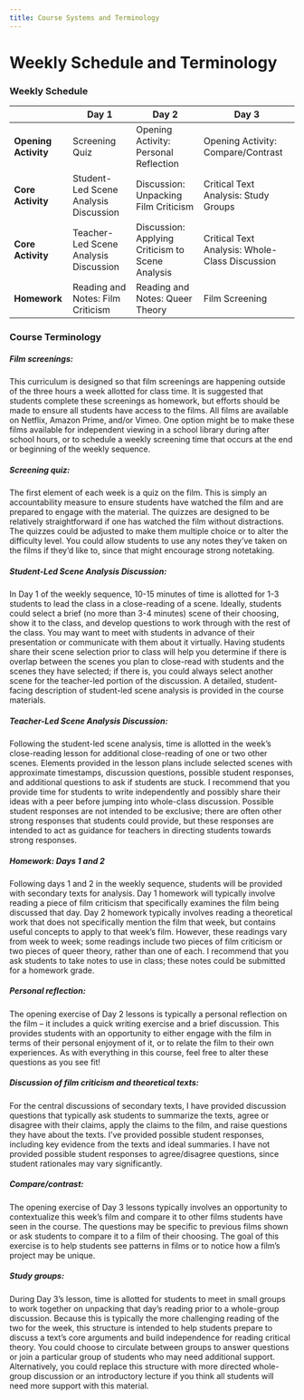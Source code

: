 ```yaml
---
title: Course Systems and Terminology
---
```

# Weekly Schedule and Terminology

### Weekly Schedule
|                      	| **Day 1**                             	| **Day 2**                                        	| **Day 3**                                      	|
|----------------------	|---------------------------------------	|--------------------------------------------------	|------------------------------------------------	|
| **Opening Activity** 	| Screening Quiz                        	| Opening Activity: Personal Reflection            	| Opening Activity: Compare/Contrast             	|
| **Core Activity**    	| Student-Led Scene Analysis Discussion 	| Discussion: Unpacking Film Criticism             	| Critical Text Analysis: Study Groups           	|
| **Core Activity**    	| Teacher-Led Scene Analysis Discussion 	| Discussion: Applying Criticism to Scene Analysis 	| Critical Text Analysis: Whole-Class Discussion 	|
| **Homework**         	| Reading and Notes: Film Criticism     	| Reading and Notes: Queer Theory                  	| Film Screening                                 	|

### Course Terminology

##### Film screenings:

This curriculum is designed so that film screenings are happening outside of the three hours a week allotted for class time. It is suggested that students complete these screenings as homework, but efforts should be made to ensure all students have access to the films. All films are available on Netflix, Amazon Prime, and/or Vimeo. One option might be to make these films available for independent viewing in a school library during after school hours, or to schedule a weekly screening time that occurs at the end or beginning of the weekly sequence.

##### Screening quiz:

The first element of each week is a quiz on the film. This is simply an accountability measure to ensure students have watched the film and are prepared to engage with the material. The quizzes are designed to be relatively straightforward if one has watched the film without distractions. The quizzes could be adjusted to make them multiple choice or to alter the difficulty level. You could allow students to use any notes they’ve taken on the films if they’d like to, since that might encourage strong notetaking.

##### Student-Led Scene Analysis Discussion:

In Day 1 of the weekly sequence, 10-15 minutes of time is allotted for 1-3 students to lead the class in a close-reading of a scene. Ideally, students could select a brief (no more than 3-4 minutes) scene of their choosing, show it to the class, and develop questions to work through with the rest of the class. You may want to meet with students in advance of their presentation or communicate with them about it virtually. Having students share their scene selection prior to class will help you determine if there is overlap between the scenes you plan to close-read with students and the scenes they have selected; if there is, you could always select another scene for the teacher-led portion of the discussion. A detailed, student-facing description of student-led scene analysis is provided in the course materials.

##### Teacher-Led Scene Analysis Discussion:

Following the student-led scene analysis, time is allotted in the week’s close-reading lesson for additional close-reading of one or two other scenes. Elements provided in the lesson plans include selected scenes with approximate timestamps, discussion questions, possible student responses, and additional questions to ask if students are stuck. I recommend that you provide time for students to write independently and possibly share their ideas with a peer before jumping into whole-class discussion. Possible student responses are not intended to be exclusive; there are often other strong responses that students could provide, but these responses are intended to act as guidance for teachers in directing students towards strong responses.

##### Homework: Days 1 and 2

Following days 1 and 2 in the weekly sequence, students will be provided with secondary texts for analysis. Day 1 homework will typically involve reading a piece of film criticism that specifically examines the film being discussed that day. Day 2 homework typically involves reading a theoretical work that does not specifically mention the film that week, but contains useful concepts to apply to that week’s film. However, these readings vary from week to week; some readings include two pieces of film criticism or two pieces of queer theory, rather than one of each. I recommend that you ask students to take notes to use in class; these notes could be submitted for a homework grade.

##### Personal reflection:

The opening exercise of Day 2 lessons is typically a personal reflection on the film – it includes a quick writing exercise and a brief discussion.  This provides students with an opportunity to either engage with the film in terms of their personal enjoyment of it, or to relate the film to their own experiences. As with everything in this course, feel free to alter these questions as you see fit!

##### Discussion of film criticism and theoretical texts:

For the central discussions of secondary texts, I have provided discussion questions that typically ask students to summarize the texts, agree or disagree with their claims, apply the claims to the film, and raise questions they have about the texts. I’ve provided possible student responses, including key evidence from the texts and ideal summaries. I have not provided possible student responses to agree/disagree questions, since student rationales may vary significantly.

##### Compare/contrast:

The opening exercise of Day 3 lessons typically involves an opportunity to contextualize this week’s film and compare it to other films students have seen in the course. The questions may be specific to previous films shown or ask students to compare it to a film of their choosing. The goal of this exercise is to help students see patterns in films or to notice how a film’s project may be unique.

##### Study groups:

During Day 3’s lesson, time is allotted for students to meet in small groups to work together on unpacking that day’s reading prior to a whole-group discussion. Because this is typically the more challenging reading of the two for the week, this structure is intended to help students prepare to discuss a text’s core arguments and build independence for reading critical theory. You could choose to circulate between groups to answer questions or join a particular group of students who may need additional support. Alternatively, you could replace this structure with more directed whole-group discussion or an introductory lecture if you think all students will need more support with this material.
